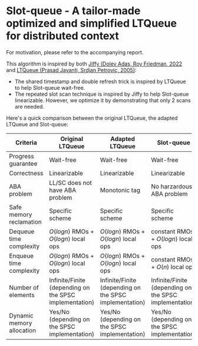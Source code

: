 # Slot-queue - A tailor-made optimized and simplified LTQueue for distributed context

For motivation, please refer to the accompanying report.

This algorithm is inspired by both [Jiffy (Dolev Adas, Roy Friedman, 2022](/references/Jiffy/README.md) and [LTQueue (Prasad Jayanti, Srdjan Petrovic, 2005)](/references/LTQueue/README.md):
  - The shared timestamp and double refresh trick is inspired by LTQueue to help Slot-queue wait-free.
  - The repeated slot scan technique is inspired by Jiffy to help Slot-queue linearizable. However, we optimize it by demonstrating that only 2 scans are needed.

Here's a quick comparison between the original LTQueue, the adapted LTQueue and Slot-queue:

| Criteria | Original LTQueue | Adapted LTQueue | Slot-queue |
|----------|-----------------|----------------|------------|
| Progress guarantee | Wait-free | Wait-free | Wait-free |
| Correctness | Linearizable | Linearizable | Linearizable |
| ABA problem | LL/SC does not have ABA problem | Monotonic tag | No harzardous ABA problem |
| Safe memory reclamation | Specific scheme | Specific scheme | Specific scheme |
| Dequeue time complexity | $O(log n)$ RMOs + $O(log n)$ local ops | $O(log n)$ RMOs + $O(log n)$ local ops | constant RMOs + $O(log n)$ local ops |
| Enqueue time complexity | $O(log n)$ RMOs + $O(log n)$ local ops | $O(log n)$ RMOs + $O(log n)$ local ops | constant RMOs + $O(n)$ local ops |
| Number of elements | Infinite/Finite (depending on the SPSC implementation) | Infinite/Finite (depending on the SPSC implementation) | Infinite/Finite (depending on the SPSC implementation) |
| Dynamic memory allocation | Yes/No (depending on the SPSC implementation) | Yes/No (depending on the SPSC implementation) | Yes/No (depending on the SPSC implementation) |
